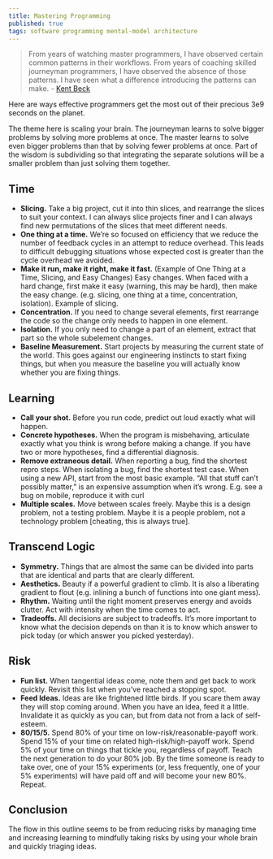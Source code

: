 ```yaml
---
title: Mastering Programming
published: true
tags: software programming mental-model architecture
---
```

> From years of watching master programmers, I have observed certain common patterns in their workflows. From years of coaching skilled journeyman programmers, I have observed the absence of those patterns. I have seen what a difference introducing the patterns can make. - [Kent Beck](https://www.prod.facebook.com/notes/kent-beck/mastering-programming/1184427814923414)

Here are ways effective programmers get the most out of their precious 3e9 seconds on the planet.

The theme here is scaling your brain. The journeyman learns to solve bigger problems by solving more problems at once. The master learns to solve even bigger problems than that by solving fewer problems at once. Part of the wisdom is subdividing so that integrating the separate solutions will be a smaller problem than just solving them together.

## Time
- **Slicing.** Take a big project, cut it into thin slices, and rearrange the slices to suit your context. I can always slice projects finer and I can always find new permutations of the slices that meet different needs.
- **One thing at a time.** We’re so focused on efficiency that we reduce the number of feedback cycles in an attempt to reduce overhead. This leads to difficult debugging situations whose expected cost is greater than the cycle overhead we avoided.
- **Make it run, make it right, make it fast.** (Example of One Thing at a Time, Slicing, and Easy Changes) Easy changes. When faced with a hard change, first make it easy (warning, this may be hard), then make the easy change. (e.g. slicing, one thing at a time, concentration, isolation). Example of slicing.
- **Concentration.** If you need to change several elements, first rearrange the code so the change only needs to happen in one element.
- **Isolation.** If you only need to change a part of an element, extract that part so the whole subelement changes.
- **Baseline Measurement.** Start projects by measuring the current state of the world. This goes against our engineering instincts to start fixing things, but when you measure the baseline you will actually know whether you are fixing things.

## Learning

- **Call your shot.** Before you run code, predict out loud exactly what will happen.
- **Concrete hypotheses.** When the program is misbehaving, articulate exactly what you think is wrong before making a change. If you have two or more hypotheses, find a differential diagnosis.
- **Remove extraneous detail.** When reporting a bug, find the shortest repro steps. When isolating a bug, find the shortest test case. When using a new API, start from the most basic example. “All that stuff can’t possibly matter,” is an expensive assumption when it’s wrong.
E.g. see a bug on mobile, reproduce it with curl
- **Multiple scales.** Move between scales freely. Maybe this is a design problem, not a testing problem. Maybe it is a people problem, not a technology problem [cheating, this is always true].

## Transcend Logic

- **Symmetry.** Things that are almost the same can be divided into parts that are identical and parts that are clearly different.
- **Aesthetics.** Beauty if a powerful gradient to climb. It is also a liberating gradient to flout (e.g. inlining a bunch of functions into one giant mess).
- **Rhythm.** Waiting until the right moment preserves energy and avoids clutter. Act with intensity when the time comes to act.
- **Tradeoffs.** All decisions are subject to tradeoffs. It’s more important to know what the decision depends on than it is to know which answer to pick today (or which answer you picked yesterday).

## Risk

- **Fun list.** When tangential ideas come, note them and get back to work quickly. Revisit this list when you’ve reached a stopping spot.
- **Feed Ideas.** Ideas are like frightened little birds. If you scare them away they will stop coming around. When you have an idea, feed it a little. Invalidate it as quickly as you can, but from data not from a lack of self-esteem.
- **80/15/5.** Spend 80% of your time on low-risk/reasonable-payoff work. Spend 15% of your time on related high-risk/high-payoff work. Spend 5% of your time on things that tickle you, regardless of payoff. Teach the next generation to do your 80% job. By the time someone is ready to take over, one of your 15% experiments (or, less frequently, one of your 5% experiments) will have paid off and will become your new 80%. Repeat.

## Conclusion

The flow in this outline seems to be from reducing risks by managing time and increasing learning to mindfully taking risks by using your whole brain and quickly triaging ideas.
